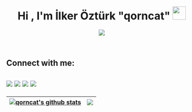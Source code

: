 <h1 align="center">Hi , I'm İlker Öztürk "qorncat" <a href="#" style="pointer-events: none"><img href="<nolink>" src="https://media.giphy.com/media/hvRJCLFzcasrR4ia7z/giphy.gif" width="35"></a></h1>
<p align="center" nolink>
  <a href="#" ><img src="https://readme-typing-svg.herokuapp.com?lines=Computer+Science+Student;Competitive+Programmer;I+improving+creativity&center=true&width=500&height=50"></a>
</p>
<br>
<h2> Connect with me:<h2>

<p align = "center">

[<img href="#" src="https://img.shields.io/badge/linkedin-%2312100E.svg?&style=for-the-badge&logo=linkedin&logoColor=white&color=black" />](https://www.linkedin.com/in/qorncat/)
[<img href="#" src="https://img.shields.io/badge/medium-%2312100E.svg?&style=for-the-badge&logo=medium&logoColor=white&color=black" />](https://medium.com/@qorncat)
[<img href="#" src="https://img.shields.io/badge/instagram-%2312100E.svg?&style=for-the-badge&logo=instagram&logoColor=white&color=black" />](https://instagram.com/qorncat)
[<img href="#" src="https://img.shields.io/badge/instagram-%2312100E.svg?&style=for-the-badge&logo=discord&logoColor=white&color=blue" />](https://discord.gg/k542d2rXg3)
</p>

 | <a href="#"><img align="center" src="https://github-readme-stats.vercel.app/api?username=qorncat&show_icons=true&include_all_commits=true&theme=aura&hide_border=true" alt="qorncat's github stats" /></a> | <a href="#"><img align="center" src="https://github-readme-stats.vercel.app/api/top-langs/?username=qorncat&layout=compact&theme=aura&hide_border=true" /></a> |
| ------------- | ------------- |

